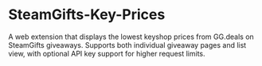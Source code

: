 # SteamGifts-Key-Prices
A web extension that displays the lowest keyshop prices from GG.deals on SteamGifts giveaways. Supports both individual giveaway pages and list view, with optional API key support for higher request limits.
